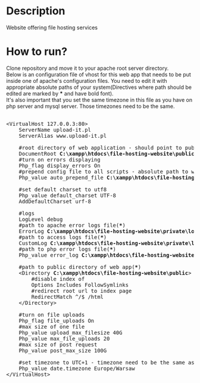 <h1>Description</h1>
Website offering file hosting services

<h1>How to run?</h1>
Clone repository and move it to your apache root server directory.<br>
Below is an configuration file of vhost for this web app that needs to be put inside one of apache's configuration files. You need to edit it with appropriate absolute paths of your system(Directives where path should be edited are marked by <b>*</b> and have bold font).<br>
It's also important that you set the same timezone in this file as you have on php server and mysql server. Those timezones need to be the same.
<br><br>

<pre>
&lt;VirtualHost 127.0.0.3:80&gt;
	ServerName upload-it.pl
	ServerAlias www.upload-it.pl

	#root directory of web application - should point to public directory(<b>*</b>)
	DocumentRoot <b>C:\xampp\htdocs\file-hosting-website\public</b>
	#turn on errors displaying
	Php_flag display_errors On
	#prepend config file to all scripts - absolute path to web app's main config file(<b>*</b>)
	Php_value auto_prepend_file <b>C:\xampp\htdocs\file-hosting-website\private\config\config.php</b>
	
	#set default charset to utf8
	Php_value default_charset UTF-8
	AddDefaultCharset urf-8

	#logs
	LogLevel debug
	#path to apache error logs file(<b>*</b>)
	ErrorLog <b>C:\xampp\htdocs\file-hosting-website\private\logs\apache\error.txt</b>
	#path to access logs file(<b>*</b>)
	CustomLog <b>C:\xampp\htdocs\file-hosting-website\private\logs\apache\access.txt</b> combined
	#path to php error logs file(<b>*</b>)
	Php_value error_log <b>C:\xampp\htdocs\file-hosting-website\private\logs\php\error.txt</b>	

	#path to public directory of web app(<b>*</b>)
	&lt;Directory <b>C:\xampp\htdocs\file-hosting-website\public</b>&gt;
		#disable index of
		Options Includes FollowSymlinks
		#redirect root url to index page
		RedirectMatch ^/$ /html
	&lt;/Directory&gt;

	#turn on file uploads
	Php_flag file_uploads On
	#max size of one file
	Php_value upload_max_filesize 40G
	Php_value max_file_uploads 20
	#max size of post request
	Php_value post_max_size 100G

	#set timezone to UTC+1 - timezone need to be the same as system timezone and mysql server system timezone
	Php_value date.timezone Europe/Warsaw
&lt;/VirtualHost&gt;
</pre>
